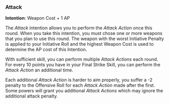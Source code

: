 ### Attack
**Intention**: Weapon Cost + 1 AP

The _Attack_ intention allows you to perform the _Attack Action_ once this round. When you take this intention, you must chose one or more weapons that you plan to use this round. The weapon with the worst Initiative Penalty is applied to your Initiative Roll and the highest Weapon Cost is used to determine the AP cost of this Intention.

With sufficient skill, you can perform multiple _Attack Actions_ each round. For every 10 points you have in your Final Strike Skill, you can perform the _Attack Action_ an additional time. 

Each additional _Attack Action_ is harder to aim properly, you suffer a -2 penalty to the Offensive Roll for each _Attack Action_ made after the first. Some powers will grant you additional _Attack Actions_ which may ignore the additional attack penalty.
